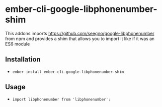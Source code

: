 # ember-cli-google-libphonenumber-shim

This addons imports https://github.com/seegno/google-libphonenumber from npm and provides
a shim that allows you to import it like if it was an ES6 module

## Installation

* `ember install ember-cli-google-libphonenumber-shim`

## Usage

* `import libphonenumber from 'libphonenumber';`

